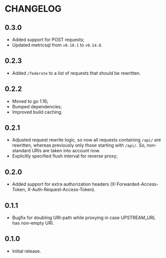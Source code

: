 # CHANGELOG

## 0.3.0

* Added support for POST requests;
* Updated metricsql from `v0.10.1` to `v0.14.0`.

## 0.2.3

* Added `/federate` to a list of requests that should be rewritten.

## 0.2.2

* Moved to go 1.16;
* Bumped dependencies;
* Improved build caching.

## 0.2.1

* Adjusted request rewrite logic, so now all requests containing `/api/` are rewritten, whereas previously only those starting with `/api/`. So, non-standard URIs are taken into account now.
* Explicitly specified flush interval for reverse proxy;

## 0.2.0

* Added support for extra authorization headers (X-Forwarded-Access-Token, X-Auth-Request-Access-Token).

## 0.1.1

* Bugfix for doubling URI-path while proxying in case UPSTREAM_URL has non-empty URI.

## 0.1.0

* Initial release.
